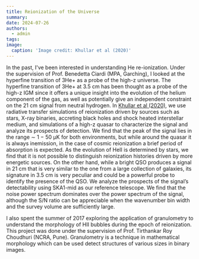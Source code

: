 ```yaml
---
title: Reionization of the Universe
summary: 
date: 2024-07-26
authors:
  - admin
tags:
image:
  caption: 'Image credit: Khullar et al (2020)'
---
```


In the past, I've been interested in understanding He re-ionization. Under the supervision of Prof. Benedetta Ciardi (MPA, Garching), I looked at the hyperfine transition of 3He+ as a probe of the high-z universe. The hyperfine transition of 3He+ at 3.5 cm has been thought as a probe of the high-z IGM since it offers a unique insight into the evolution of the helium component of the gas, as well as potentially give an independent constraint on the 21 cm signal from neutral hydrogen. In [Khullar et al (2020)](https://ui.adsabs.harvard.edu/abs/2020MNRAS.497..572K/abstract), we use radiative transfer simulations of reionization driven by sources such as stars, X-ray binaries, accreting black holes and shock heated interstellar medium, and simulations of a high-z quasar to characterize the signal and analyze its prospects of detection. We find that the peak of the signal lies in the range ∼ 1 − 50 μK for both environments, but while around the quasar it is always inemission, in the case of cosmic reionization a brief period of absorption is expected. As the evolution of HeII is determined by stars, we find that it is not possible to distinguish reionization histories driven by more energetic sources. On the other hand, while a bright QSO produces a signal in 21 cm that is very similar to the one from a large collection of galaxies, its signature in 3.5 cm is very peculiar and could be a powerful probe to identify the presence of the QSO. We analyze the prospects of the signal’s detectability using SKA1-mid as our reference telescope. We find that the noise power spectrum dominates over the power spectrum of the signal, although the S/N ratio can be appreciable when the wavenumber bin width and the survey volume are sufficiently large. 

I also spent the summer of 2017 exploring the application of granulometry to understand the morphology of HII bubbles during the epoch of reionization. This project was done under the supervision of Prof. Tirthankar Roy Choudhuri (NCRA, Pune). Granulometry is a technique in mathematical morphology which can be used detect structures of various sizes in binary images.  